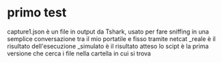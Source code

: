 # primo test

capture1.json       è un file in output da Tshark, usato per fare sniffing in una semplice conversazione tra il mio portatile e fisso tramite netcat
_reale              è il risultato dell'esecuzione
_simulato           è il risultato atteso
lo scipt            è la prima versione che cerca i file nella cartella in cui si trova